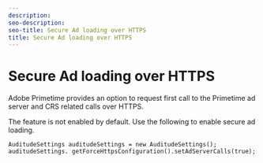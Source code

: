 ```yaml
---
description: 
seo-description: 
seo-title: Secure Ad loading over HTTPS
title: Secure Ad loading over HTTPS
---
```


# Secure Ad loading over HTTPS

Adobe Primetime provides an option to request first call to the Primetime ad server and CRS related calls over HTTPS.

The feature is not enabled by default. Use the following to enable secure ad loading.

```
AuditudeSettings auditudeSettings = new AuditudeSettings(); 
auditudeSettings. getForceHttpsConfiguration().setAdServerCalls(true);
```
